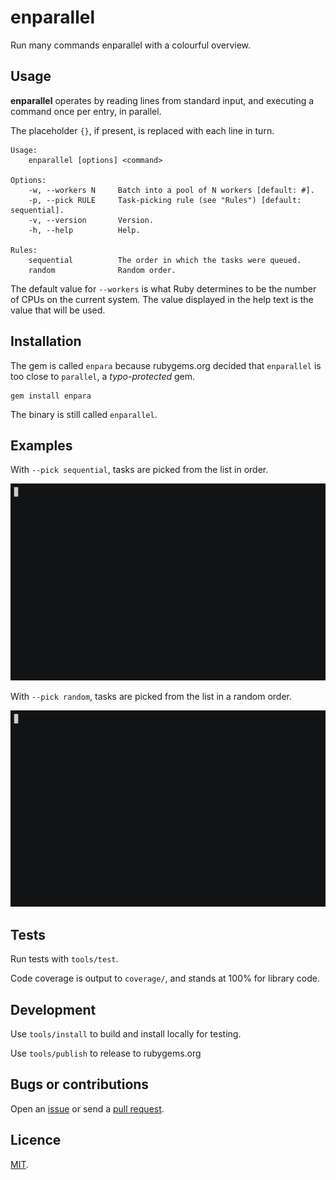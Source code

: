 # enparallel

Run many commands enparallel with a colourful overview.

## Usage

 **enparallel** operates by reading lines from standard input, and executing a command once per entry, in parallel.

The placeholder `{}`, if present, is replaced with each line in turn.

```
Usage:
    enparallel [options] <command>

Options:
    -w, --workers N     Batch into a pool of N workers [default: #].
    -p, --pick RULE     Task-picking rule (see "Rules") [default: sequential].
    -v, --version       Version.
    -h, --help          Help.

Rules:
    sequential          The order in which the tasks were queued.
    random              Random order.
```

The default value for `--workers` is what Ruby determines to be the number of CPUs on the current system. The value displayed in the help text is the value that will be used.

## Installation

The gem is called `enpara` because rubygems.org decided that `enparallel` is too close to `parallel`, a _typo-protected_ gem.

```
gem install enpara
```

The binary is still called `enparallel`.

## Examples

With `--pick sequential`, tasks are picked from the list in order.

![](examples/sequential.gif)

With `--pick random`, tasks are picked from the list in a random order.

![](examples/random.gif)

## Tests

Run tests with `tools/test`.

Code coverage is output to `coverage/`, and stands at 100% for library code.

## Development

Use `tools/install` to build and install locally for testing.

Use `tools/publish` to release to rubygems.org

## Bugs or contributions

Open an [issue](http://github.com/crdx/enparallel/issues) or send a [pull request](http://github.com/crdx/enparallel/pulls).

## Licence

[MIT](LICENCE.md).

